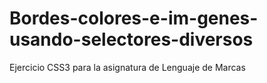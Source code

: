 # Bordes-colores-e-im-genes-usando-selectores-diversos
Ejercicio CSS3 para la asignatura de Lenguaje de Marcas
